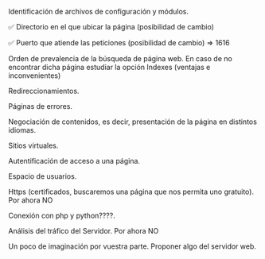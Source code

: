 Identificación de archivos de configuración y módulos.

✅ Directorio en el que ubicar la página (posibilidad de cambio)

✅ Puerto que atiende las peticiones (posibilidad de cambio) => 1616

Orden de prevalencia de la búsqueda de página web. En caso de no encontrar dicha página estudiar la opción Indexes (ventajas e inconvenientes)

Redireccionamientos.

Páginas de errores.

Negociación de contenidos, es decir, presentación de la página en distintos idiomas.

Sitios virtuales.

Autentificación de acceso a una página.

Espacio de usuarios.

Https (certificados, buscaremos una página que nos permita uno gratuito). Por ahora NO

Conexión con php y python????.

Análisis del tráfico del Servidor. Por ahora NO

Un poco de imaginación por vuestra parte. Proponer algo del servidor web.